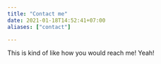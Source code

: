 ```yaml
---
title: "Contact me"
date: 2021-01-18T14:52:41+07:00
aliases: ["contact"]

---
```


This is kind of like how you would reach me!
Yeah!

